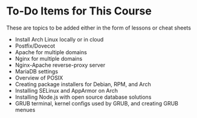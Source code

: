 # To-Do Items for This Course

These are topics to be added either in the form of lessons or cheat sheets


- Install Arch Linux locally or in cloud
- Postfix/Dovecot
- Apache for multiple domains
- Nginx for multiple domains
- Nginx-Apache reverse-proxy server
- MariaDB settings
- Overview of POSIX
- Creating package installers for Debian, RPM, and Arch
- Installing SELinux and AppArmor on Arch
- Installing Node.js with open source database solutions
- GRUB terminal, kernel configs used by GRUB, and creating GRUB menues
